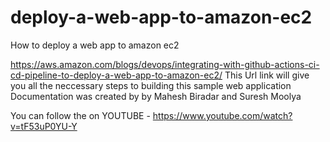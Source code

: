 # deploy-a-web-app-to-amazon-ec2
How to deploy a web app to amazon ec2

https://aws.amazon.com/blogs/devops/integrating-with-github-actions-ci-cd-pipeline-to-deploy-a-web-app-to-amazon-ec2/
This Url link will give you all the neccessary steps to building this sample web application 
Documentation was created by by Mahesh Biradar and Suresh Moolya 

You can follow the on YOUTUBE - https://www.youtube.com/watch?v=tF53uP0YU-Y
